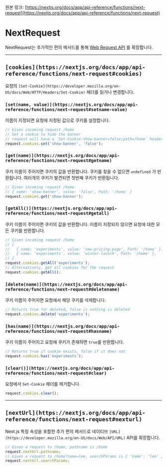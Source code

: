 원본 링크: [https://nextjs.org/docs/app/api-reference/functions/next-request](https://nextjs.org/docs/app/api-reference/functions/next-request)

# **NextRequest**

NextRequest는 추가적인 편의 메서드를 통해 [Web Request API](https://developer.mozilla.org/en-US/docs/Web/API/Request) 를 확장합니다.

---

## **`[cookies](https://nextjs.org/docs/app/api-reference/functions/next-request#cookies)`**

요청의 `[Set-Cookie](https://developer.mozilla.org/en-US/docs/Web/HTTP/Headers/Set-Cookie)` 헤더를 읽거나 변경합니다.

### **`[set(name, value)](https://nextjs.org/docs/app/api-reference/functions/next-request#setname-value)`**

이름이 지정되면 요청에 지정된 값으로 쿠키를 설정합니다.

```jsx
// Given incoming request /home
// Set a cookie to hide the banner
// request will have a `Set-Cookie:show-banner=false;path=/home` header
request.cookies.set('show-banner', 'false');
```

### **`[get(name)](https://nextjs.org/docs/app/api-reference/functions/next-request#getname)`**

쿠키 이름이 주어지면 쿠키의 값을 반환합니다. 쿠키를 찾을 수 없으면 `undefined` 가 반환됩니다. 여러개의 쿠키가 발견되면 첫번째 쿠키가 반환됩니다.

```jsx
// Given incoming request /home
// { name: 'show-banner', value: 'false', Path: '/home' }
request.cookies.get('show-banner');
```

### **`[getAll()](https://nextjs.org/docs/app/api-reference/functions/next-request#getall)`**

쿠키 이름이 주어지면 쿠키의 값을 반환합니다. 이름이 지정되지 않으면 요청에 대한 모든 쿠키를 반환합니다.

```jsx
// Given incoming request /home
// [
//   { name: 'experiments', value: 'new-pricing-page', Path: '/home' },
//   { name: 'experiments', value: 'winter-launch', Path: '/home' },
// ]
request.cookies.getAll('experiments');
// Alternatively, get all cookies for the request
request.cookies.getAll();
```

### **`[delete(name)](https://nextjs.org/docs/app/api-reference/functions/next-request#deletename)`**

쿠키 이름이 주어지면 요청에서 해당 쿠키를 삭제합니다.

```jsx
// Returns true for deleted, false is nothing is deleted
request.cookies.delete('experiments');
```

### **`[has(name)](https://nextjs.org/docs/app/api-reference/functions/next-request#hasname)`**

쿠키 이름이 주어지고 요청에 쿠키가 존재하면 `true`를 반환합니다.

```jsx
// Returns true if cookie exists, false if it does not
request.cookies.has('experiments');
```

### **`[clear()](https://nextjs.org/docs/app/api-reference/functions/next-request#clear)`**

요청에서 `Set-Cookie` 헤더를 제거합니다.

```jsx
request.cookies.clear();
```

---

## **`[nextUrl](https://nextjs.org/docs/app/api-reference/functions/next-request#nexturl)`**

Next.js 특정 속성을 포함한 추가 편의 메서드로 네이티브 `[URL](https://developer.mozilla.org/en-US/docs/Web/API/URL)` API를 확장합니다.

```jsx
// Given a request to /home, pathname is /home
request.nextUrl.pathname;
// Given a request to /home?name=lee, searchParams is { 'name': 'lee' }
request.nextUrl.searchParams;
```